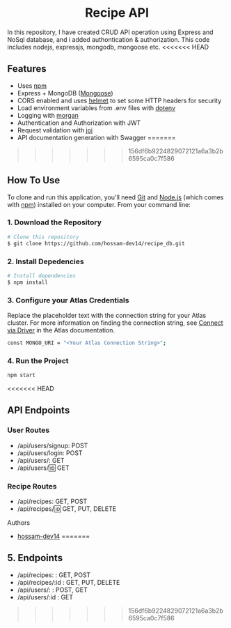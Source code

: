 
<h1 align="center">Recipe API</h1>

In this repository, I have created CRUD API operation using Express and NoSql database, and i added authontication & authorization. This code includes nodejs, expressjs, mongodb, mongoose etc.
<<<<<<< HEAD

## Features
- Uses [npm](https://npmjs.com)
- Express + MongoDB ([Mongoose](http://mongoosejs.com/))
- CORS enabled and uses [helmet](https://github.com/helmetjs/helmet) to set some HTTP headers for security
- Load environment variables from .env files with [dotenv](https://github.com/rolodato/dotenv-safe)
- Logging with [morgan](https://github.com/expressjs/morgan)
- Authentication and Authorization with JWT
- Request validation with [joi](https://github.com/hapijs/joi)
- API documentation generation with Swagger
=======
>>>>>>> 156df6b9224829072121a6a3b2b6595ca0c7f586

## How To Use

To clone and run this application, you'll need [Git](https://git-scm.com) and [Node.js](https://nodejs.org/en/download/) (which comes with [npm](http://npmjs.com)) installed on your computer. From your command line:


### 1. Download the Repository
```bash
# Clone this repository
$ git clone https://github.com/hossam-dev14/recipe_db.git
```
### 2. Install Depedencies
```bash
# Install dependencies
$ npm install
```

### 3. Configure your Atlas Credentials
Replace the placeholder text with the connection string for your Atlas cluster. For more information on finding the connection string, see [Connect via Driver](https://www.mongodb.com/docs/atlas/driver-connection/) in the Atlas documentation.
```bash
const MONGO_URI = "<Your Atlas Connection String>";
```

### 4. Run the Project
```bash
npm start
```

<<<<<<< HEAD
## API Endpoints

### User Routes
- /api/users/signup: POST
- /api/users/login: POST
- /api/users/: GET
- /api/users/:id: GET

### Recipe Routes
- /api/recipes: GET, POST
- /api/recipes/:id: GET, PUT, DELETE

Authors
- [hossam-dev14](https://hossam-dev14.github.io/)
=======
## 5. Endpoints
- /api/recipes: : GET, POST
- /api/recipes/:id : GET, PUT, DELETE
- /api/users/: : POST, GET
- /api/users/:id : GET
>>>>>>> 156df6b9224829072121a6a3b2b6595ca0c7f586
